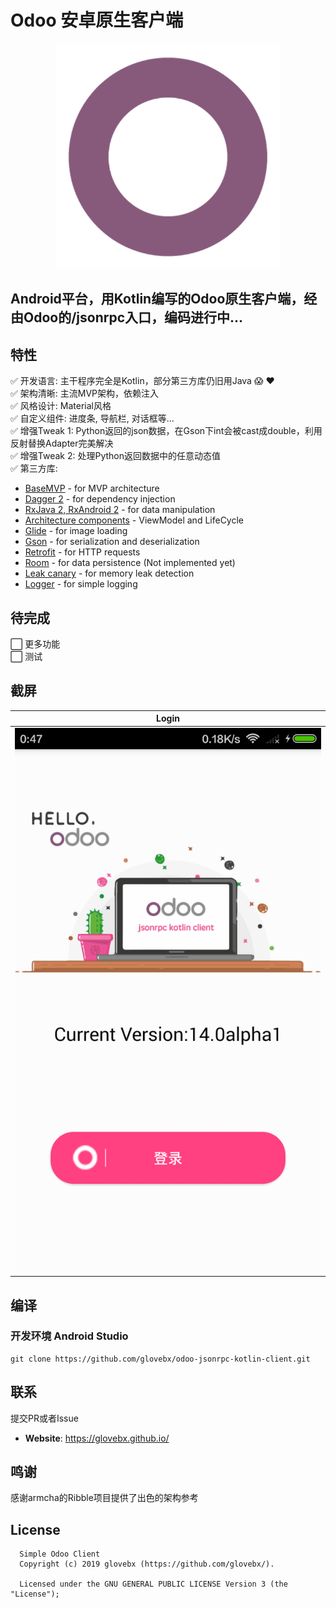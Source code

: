 # Odoo 安卓原生客户端

<p align="center">
    <a href="art/launcher.png">
        <img src="art/launcher.png" width="360" height="360"/>
    </a>
</p>

## Android平台，用Kotlin编写的Odoo原生客户端，经由Odoo的/jsonrpc入口，编码进行中...

## 特性
:white_check_mark:  开发语言: 主干程序完全是Kotlin，部分第三方库仍旧用Java :scream: :heart: <br/>
:white_check_mark:  架构清晰: 主流MVP架构，依赖注入 <br/>
:white_check_mark:  风格设计: Material风格 <br/>
:white_check_mark:  自定义组件: 进度条, 导航栏, 对话框等... <br/>
:white_check_mark:  增强Tweak 1: Python返回的json数据，在Gson下int会被cast成double，利用反射替换Adapter完美解决 <br/>
:white_check_mark:  增强Tweak 2: 处理Python返回数据中的任意动态值 <br/>
:white_check_mark:  第三方库: <br/>
   * [BaseMVP](https://github.com/armcha/MVP-Architecture-Components) - for MVP architecture<br/>
   * [Dagger 2](https://github.com/google/dagger) - for dependency injection<br/>
   * [RxJava 2, RxAndroid 2](https://github.com/ReactiveX/RxJava) - for data manipulation<br/>
   * [Architecture components](https://developer.android.com/topic/libraries/architecture/index.html) - ViewModel and LifeCycle<br/>
   * [Glide](https://github.com/bumptech/glide) - for image loading<br/>
   * [Gson](https://github.com/google/gson) - for serialization and deserialization<br/>
   * [Retrofit](https://github.com/square/retrofit) - for HTTP requests<br/>
   * [Room](https://developer.android.com/topic/libraries/architecture/room.html) - for data persistence (Not implemented yet)<br/>
   * [Leak canary](https://github.com/square/leakcanary) - for memory leak detection<br/>
   * [Logger](https://github.com/armcha/logger) - for simple logging<br/>
    
## 待完成
:white_large_square: 更多功能 <br/>
:white_large_square: 测试 <br/> 

## 截屏

| Login     | 
| :-------------: | 
| ![Login](art/auth_activity.png) | 

## 编译
### 开发环境 Android Studio
```
git clone https://github.com/glovebx/odoo-jsonrpc-kotlin-client.git
``` 
 
## 联系

提交PR或者Issue

- **Website**: https://glovebx.github.io/

## 鸣谢

感谢armcha的Ribble项目提供了出色的架构参考


License
--------


      Simple Odoo Client
      Copyright (c) 2019 glovebx (https://github.com/glovebx/).

      Licensed under the GNU GENERAL PUBLIC LICENSE Version 3 (the "License");    
